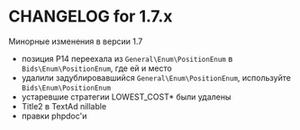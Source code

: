 CHANGELOG for 1.7.x
===================

Минорные изменения в версии 1.7

 * позиция P14 переехала из ```General\Enum\PositionEnum``` в ```Bids\Enum\PositionEnum```, где ей и место
 * удалили задублировавшийся ```General\Enum\PositionEnum```,  используйте ```Bids\Enum\PositionEnum```
 * устаревшие стратегии LOWEST_COST* были удалены
 * Title2 в TextAd nillable
 * правки phpdoc'и
